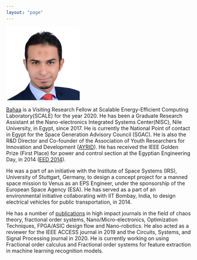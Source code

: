 ```yaml
---
layout: "page"
---
```




![](/members/bahaa_mini.jpg)

[Bahaa](https://www.linkedin.com/in/bahaaaldeen/) is a Visiting Research Fellow at Scalable Energy-Efficient Computing Laboratory(SCALE) for the year 2020. He has been a Graduate Research Assistant at the Nano-electronics Integrated Systems Center(NISC), Nile University, in Egypt, since 2017. He is currently the National Point of contact in Egypt for the Space Generation Advisory Council (SGAC). He is also the R&D Director and Co-founder of the Association of Youth Researchers for Innovation and Development ([AYRID](https://ayrid.org/pages/about.html)). He has received the IEEE Golden Prize (First Place) for power and control section at the Egyptian Engineering Day, in 2014 ([EED 2014](http://eed.eg/Articles/EED14Awards)).


He was a part of an initiative with the Institute of Space Systems (IRS), University of Stuttgart, Germany, to design a concept project for a manned space mission to Venus as an EPS Engineer, under the sponsorship of the European Space Agency (ESA). He has served as a part of an environmental initiative collaborating with IIT Bombay, India, to design electrical vehicles for public transportation, in 2014.


He has a number of [publications](https://scholar.google.com/citations?user=eEgJwR4AAAAJ&hl=en) in high impact journals in the field of chaos theory, fractional order systems, Nano/Micro-electronics, Optimization Techniques, FPGA/ASIC design flow and Nano-robotics. He also acted as a reviewer for the IEEE ACCESS journal in 2019 and the Circuits, Systems, and Signal Processing journal in 2020. He is currently working on using Fractional order calculus and Fractional order systems for feature extraction in machine learning recognition models.

